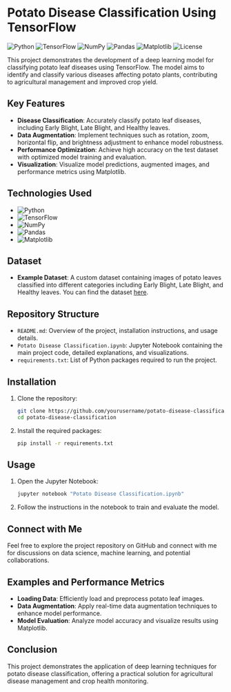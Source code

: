 # Potato Disease Classification Using TensorFlow

![Python](https://img.shields.io/badge/Python-3.8%2B-blue)
![TensorFlow](https://img.shields.io/badge/TensorFlow-2.x-orange)
![NumPy](https://img.shields.io/badge/NumPy-1.19.5-blue)
![Pandas](https://img.shields.io/badge/Pandas-1.2.4-green)
![Matplotlib](https://img.shields.io/badge/Matplotlib-3.4.2-orange)
![License](https://img.shields.io/badge/License-MIT-green)

This project demonstrates the development of a deep learning model for classifying potato leaf diseases using TensorFlow. The model aims to identify and classify various diseases affecting potato plants, contributing to agricultural management and improved crop yield.

## Key Features
- **Disease Classification**: Accurately classify potato leaf diseases, including Early Blight, Late Blight, and Healthy leaves.
- **Data Augmentation**: Implement techniques such as rotation, zoom, horizontal flip, and brightness adjustment to enhance model robustness.
- **Performance Optimization**: Achieve high accuracy on the test dataset with optimized model training and evaluation.
- **Visualization**: Visualize model predictions, augmented images, and performance metrics using Matplotlib.

## Technologies Used
- ![Python](https://img.shields.io/badge/Python-3.8%2B-blue)
- ![TensorFlow](https://img.shields.io/badge/TensorFlow-2.x-orange)
- ![NumPy](https://img.shields.io/badge/NumPy-1.19.5-blue)
- ![Pandas](https://img.shields.io/badge/Pandas-1.2.4-green)
- ![Matplotlib](https://img.shields.io/badge/Matplotlib-3.4.2-orange)

## Dataset
- **Example Dataset**: A custom dataset containing images of potato leaves classified into different categories including Early Blight, Late Blight, and Healthy leaves. You can find the dataset [here](https://example.com/potato-dataset).

## Repository Structure
- `README.md`: Overview of the project, installation instructions, and usage details.
- `Potato Disease Classification.ipynb`: Jupyter Notebook containing the main project code, detailed explanations, and visualizations.
- `requirements.txt`: List of Python packages required to run the project.

## Installation
1. Clone the repository:
    ```bash
    git clone https://github.com/yourusername/potato-disease-classification.git
    cd potato-disease-classification
    ```
2. Install the required packages:
    ```bash
    pip install -r requirements.txt
    ```

## Usage
1. Open the Jupyter Notebook:
    ```bash
    jupyter notebook "Potato Disease Classification.ipynb"
    ```
2. Follow the instructions in the notebook to train and evaluate the model.

## Connect with Me
Feel free to explore the project repository on GitHub and connect with me for discussions on data science, machine learning, and potential collaborations.

## Examples and Performance Metrics
- **Loading Data**: Efficiently load and preprocess potato leaf images.
- **Data Augmentation**: Apply real-time data augmentation techniques to enhance model performance.
- **Model Evaluation**: Analyze model accuracy and visualize results using Matplotlib.

## Conclusion
This project demonstrates the application of deep learning techniques for potato disease classification, offering a practical solution for agricultural disease management and crop health monitoring.
